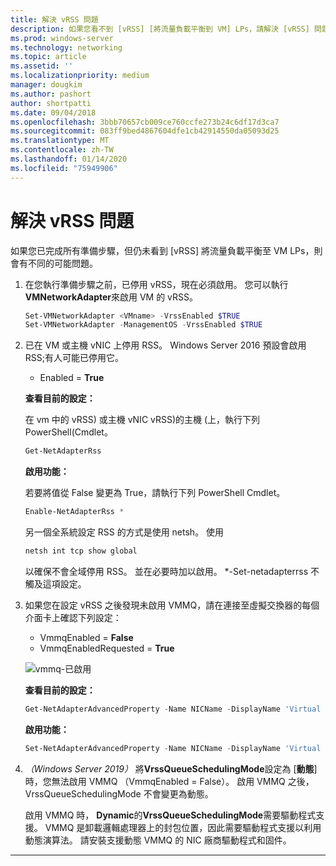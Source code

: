 ```yaml
---
title: 解決 vRSS 問題
description: 如果您看不到 [vRSS] [將流量負載平衡到 VM] LPs，請解決 [vRSS] 問題。
ms.prod: windows-server
ms.technology: networking
ms.topic: article
ms.assetid: ''
ms.localizationpriority: medium
manager: dougkim
ms.author: pashort
author: shortpatti
ms.date: 09/04/2018
ms.openlocfilehash: 3bbb70657cb009ce760ccfe273b24c6df17d3ca7
ms.sourcegitcommit: 083ff9bed4867604dfe1cb42914550da05093d25
ms.translationtype: MT
ms.contentlocale: zh-TW
ms.lasthandoff: 01/14/2020
ms.locfileid: "75949906"
---
```

# <a name="resolve-vrss-issues"></a>解決 vRSS 問題

如果您已完成所有準備步驟，但仍未看到 [vRSS] 將流量負載平衡至 VM LPs，則會有不同的可能問題。

1. 在您執行準備步驟之前，已停用 vRSS，現在必須啟用。 您可以執行**VMNetworkAdapter**來啟用 VM 的 vRSS。

   ```PowerShell
   Set-VMNetworkAdapter <VMname> -VrssEnabled $TRUE
   Set-VMNetworkAdapter -ManagementOS -VrssEnabled $TRUE
   ```

2. 已在 VM 或主機 vNIC 上停用 RSS。 Windows Server 2016 預設會啟用 RSS;有人可能已停用它。 

   - Enabled = **True**

   **查看目前的設定：** 

   在 vm 中的 vRSS\) 或主機 vNIC vRSS\)的主機 \(上，執行下列 PowerShell\(Cmdlet。

   ```PowerShell
   Get-NetAdapterRss
   ```

   **啟用功能：** 

   若要將值從 False 變更為 True，請執行下列 PowerShell Cmdlet。

   ```PowerShell
   Enable-NetAdapterRss *
   ```
   
   另一個全系統設定 RSS 的方式是使用 netsh。 使用 
   
    ```cmd
   netsh int tcp show global
   ```
   
   以確保不會全域停用 RSS。 並在必要時加以啟用。 *-Set-netadapterrss 不觸及這項設定。

3. 如果您在設定 vRSS 之後發現未啟用 VMMQ，請在連接至虛擬交換器的每個介面卡上確認下列設定：

   - VmmqEnabled = **False**
   - VmmqEnabledRequested = **True**

   ![vmmq-已啟用](../../media/vmmq-enabled.png)

   **查看目前的設定：** 

   ```PowerShell
   Get-NetAdapterAdvancedProperty -Name NICName -DisplayName 'Virtual Switch RSS'
   ```

   **啟用功能：** 

   ```PowerShell
   Set-NetAdapterAdvancedProperty -Name NICName -DisplayName 'Virtual Switch RSS' -DisplayValue Enabled”
   ```
 
4. _（Windows Server 2019）_ 將**VrssQueueSchedulingMode**設定為 [**動態**] 時，您無法啟用 VMMQ （VmmqEnabled = False）。 啟用 VMMQ 之後，VrssQueueSchedulingMode 不會變更為動態。<p>啟用 VMMQ 時， **Dynamic**的**VrssQueueSchedulingMode**需要驅動程式支援。  VMMQ 是卸載邏輯處理器上的封包位置，因此需要驅動程式支援以利用動態演算法。  請安裝支援動態 VMMQ 的 NIC 廠商驅動程式和固件。



---
